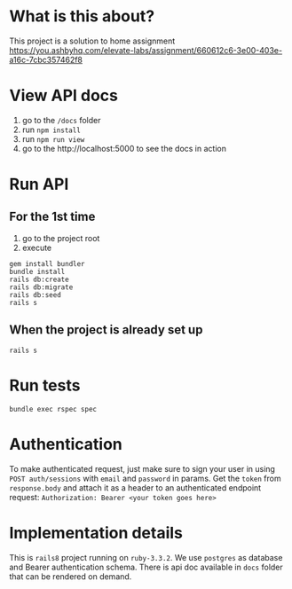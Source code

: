 # What is this about?

This project is a solution to home assignment https://you.ashbyhq.com/elevate-labs/assignment/660612c6-3e00-403e-a16c-7cbc357462f8

# View API docs

1) go to the `/docs` folder
2) run `npm install`
3) run `npm run view`
4) go to the http://localhost:5000 to see the docs in action

# Run API
## For the 1st time
1) go to the project root
2) execute
```
gem install bundler
bundle install
rails db:create
rails db:migrate
rails db:seed
rails s
```

## When the project is already set up
```
rails s
```

# Run tests
```bundle exec rspec spec```

# Authentication
To make authenticated request, just make sure to sign your user in using
`POST auth/sessions` with `email` and `password` in params. Get the `token` from `response.body` and attach it as a header to an authenticated endpoint request:
`Authorization: Bearer <your token goes here>`

# Implementation details

This is `rails8` project running on `ruby-3.3.2`. 
We use `postgres` as database and Bearer authentication schema. 
There is api doc available in `docs` folder that can be rendered on demand. 